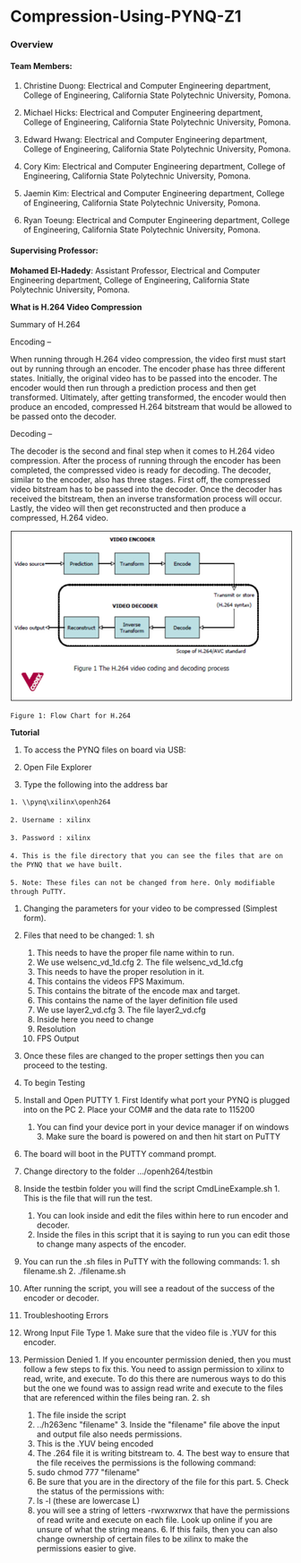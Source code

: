 # Compression-Using-PYNQ-Z1

### Overview


#### Team Members:

  1. Christine Duong: Electrical and Computer Engineering department, College of Engineering, California State Polytechnic University, Pomona.
  
  2. Michael Hicks: Electrical and Computer Engineering department, College of Engineering, California State Polytechnic University, Pomona.
  
  3. Edward Hwang: Electrical and Computer Engineering department, College of Engineering, California State Polytechnic University, Pomona.
  
  4. Cory Kim: Electrical and Computer Engineering department, College of Engineering, California State Polytechnic University, Pomona.
  
  5. Jaemin Kim: Electrical and Computer Engineering department, College of Engineering, California State Polytechnic University, Pomona.
  
  6. Ryan Toeung: Electrical and Computer Engineering department, College of Engineering, California State Polytechnic University, Pomona.

#### Supervising Professor:

**Mohamed El-Hadedy**: Assistant Professor, Electrical and Computer Engineering department, College of Engineering, California State Polytechnic University, Pomona.

**What is H.264 Video Compression**

Summary of H.264

Encoding –

When running through H.264 video compression, the video first must start out by running through an encoder. The encoder phase has three different states. Initially, the original video has to be passed into the encoder. The encoder would then run through a prediction process and then get transformed. Ultimately, after getting transformed, the encoder would then produce an encoded, compressed H.264 bitstream that would be allowed to be passed onto the decoder.

Decoding – 

The decoder is the second and final step when it comes to H.264 video compression. After the process of running through the encoder has been completed, the compressed video is ready for decoding. The decoder, similar to the encoder, also has three stages. First off, the compressed video bitstream has to be passed into the decoder. Once the decoder has received the bitstream, then an inverse transformation process will occur. Lastly, the video will then get reconstructed and then produce a compressed, H.264 video.

<p align="center">
<img src=https://github.com/Reconfigurable-Computing-CalPoly-Pomona/Compression-Using-PYNQ-Z1/blob/master/Source%20Code/Images/Flow.png>
														     
	Figure 1: Flow Chart for H.264
</p>

**Tutorial**

1. To access the PYNQ files on board via USB:

  1. Open File Explorer

  2. Type the following into the address bar

    1. \\pynq\xilinx\openh264

    2. Username : xilinx

    3. Password : xilinx

    4. This is the file directory that you can see the files that are on the PYNQ that we have built.

    5. Note: These files can not be changed from here. Only modifiable through PuTTY.


1. Changing the parameters for your video to be compressed (Simplest form).
  1. Files that need to be changed:
    1. sh
      1. This needs to have the proper file name within to run.
        1. We use welsenc\_vd\_1d.cfg
    2. The file welsenc\_vd\_1d.cfg
      1. This needs to have the proper resolution in it.
      2. This contains the videos FPS Maximum.
      3. This contains the bitrate of the encode max and target.
      4. This contains the name of the layer definition file used
        1. We use layer2\_vd.cfg
    3. The file layer2\_vd.cfg
      1. Inside here you need to change
        1. Resolution
        2. FPS Output
  2. Once these files are changed to the proper settings then you can proceed to the testing.

1. To begin Testing
  1. Install and Open PUTTY
    1. First Identify what port your PYNQ is plugged into on the PC
    2. Place your COM# and the data rate to 115200
      1. You can find your device port in your device manager if on windows
    3. Make sure the board is powered on and then hit start on PuTTY
  2. The board will boot in the PUTTY command prompt.
  3. Change directory to the folder …/openh264/testbin
  4. Inside the testbin folder you will find the script CmdLineExample.sh
    1. This is the file that will run the test.
      1. You can look inside and edit the files within here to run encoder and decoder.
      2. Inside the files in this script that it is saying to run you can edit those to change many aspects of the encoder.
  5. You can run the .sh files in PuTTY with the following commands:
    1. sh filename.sh
    2. ./filename.sh
2. After running the script, you will see a readout of the success of the encoder or decoder.
3. Troubleshooting Errors
  1. Wrong Input File Type
    1. Make sure that the video file is .YUV for this encoder.
  2. Permission Denied
    1. If you encounter permission denied, then you must follow a few steps to fix this. You need to assign permission to xilinx to read, write, and execute. To do this there are numerous ways to do this but the one we found was to assign read write and execute to the files that are referenced within the files being ran.
    2. sh
      1. The file inside the script
        1. ../h263enc &quot;filename&quot;
    3. Inside the &quot;filename&quot; file above the input and output file also needs permissions.
      1. This is the .YUV being encoded
      2. The .264 file it is writing bitstream to.
    4. The best way to ensure that the file receives the permissions is the following command:
      1. sudo chmod 777 &quot;filename&quot;
        1. Be sure that you are in the directory of the file for this part.
    5. Check the status of the permissions with:
      1. ls -l (these are lowercase L)
      2. you will see a string of letters -rwxrwxrwx that have the permissions of read write and execute on each file. Look up online if you are unsure of what the string means.
    6. If this fails, then you can also change ownership of certain files to be xilinx to make the permissions easier to give.
